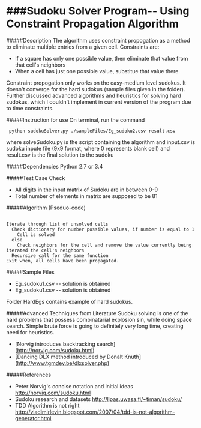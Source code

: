 ###Sudoku Solver Program-- Using Constraint Propagation Algorithm
=======================================================================

#####Description
The algorithm uses constraint propogation as a method to eliminate multiple entries from a given cell. Constraints are:
- If a square has only one possible value, then eliminate that value from that cell's neighbors
- When a cell has just one possible value, substitue that value there.

Constraint propogation only works on the easy-medium level sudokus. It doesn't converge for the hard sudokus (sample files given in the folder). Further discussed advanced algorithms and heuristics for solving hard sudokus, which I couldn't implement in current version of the program due to time constraints.

#####Instruction for use
On terminal, run the command
<pre><code> python sudokuSolver.py ./sampleFiles/Eg_sudoku2.csv result.csv </pre></code>

where solveSudoku.py is the script containing the algorithm and input.csv is sudoku inpute file (9x9 format, where 0 represents blank cell) and result.csv is the final solution to the sudoku

#####Dependencies
Python 2.7 or 3.4

#####Test Case Check
- All digits in the input matrix of Sudoku are in between 0-9
- Total number of elements in matrix are supposed to be 81


#####Algorithm (Pseduo-code)
<pre><code>
Iterate through list of unsolved cells
  Check dictionary for number possible values, if number is equal to 1
    Cell is solved
  else
    Check neighbors for the cell and remove the value currently being iterated the cell's neighbors
  Recursive call for the same function
Exit when, all cells have been propagated.
</pre></code>


#####Sample Files
- Eg_sudoku1.csv -- solution is obtained
- Eg_sudoku1.csv -- solution is obtained

Folder HardEgs contains example of hard sudokus. 

#####Advanced Techniques from Literature
Sudoku solving is one of the hard problems that possess combinatarial explosion sin, while doing space search. Simple brute force is going to definitely very long time, creating need for heuristics.
- [Norvig introduces backtracking search] (http://norvig.com/sudoku.html)
- [Dancing DLX method introduced by Donalt Knuth] (http://www.tgmdev.be/dlxsolver.php)


#####References
- Peter Norvig's concise notation and initial ideas http://norvig.com/sudoku.html
- Sudoku research and datasets http://lipas.uwasa.fi/~timan/sudoku/
- TDD Algorithm is not right http://vladimirlevin.blogspot.com/2007/04/tdd-is-not-algorithm-generator.html
